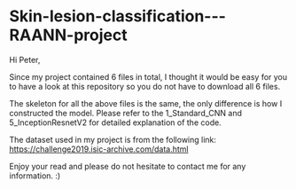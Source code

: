 # Skin-lesion-classification---RAANN-project

Hi Peter,

Since my project contained 6 files in total, I thought it would be easy for you to have a look at this repository so you do not have to download all 6 files. 

The skeleton for all the above files is the same, the only difference is how I constructed the model. 
Please refer to the 1_Standard_CNN and 5_InceptionResnetV2 for detailed explanation of the code. 

The dataset used in my project is from the following link: https://challenge2019.isic-archive.com/data.html

Enjoy your read and please do not hesitate to contact me for any information. :)
